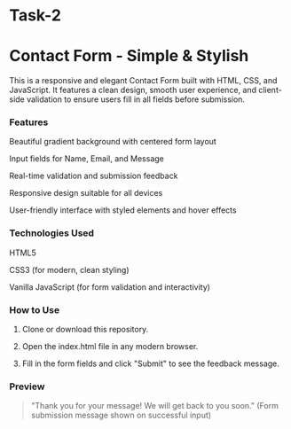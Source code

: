 # Task-2
# Contact Form - Simple & Stylish

This is a responsive and elegant Contact Form built with HTML, CSS, and JavaScript. It features a clean design, smooth user experience, and client-side validation to ensure users fill in all fields before submission.

### Features

Beautiful gradient background with centered form layout

Input fields for Name, Email, and Message

Real-time validation and submission feedback

Responsive design suitable for all devices

User-friendly interface with styled elements and hover effects


### Technologies Used

HTML5

CSS3 (for modern, clean styling)

Vanilla JavaScript (for form validation and interactivity)


### How to Use

1. Clone or download this repository.


2. Open the index.html file in any modern browser.


3. Fill in the form fields and click "Submit" to see the feedback message.



### Preview

> "Thank you for your message! We will get back to you soon."
(Form submission message shown on successful input)
